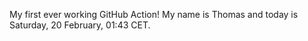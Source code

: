 My first ever working GitHub Action!
My name is Thomas and today is Saturday, 20 February, 01:43 CET. 
